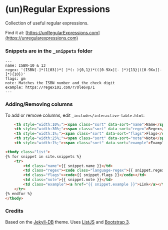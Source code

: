 (un)Regular Expressions
=========

Collection of useful regular expressions.

Find it at: [https://unRegularExpressions.com](https://unregularexpressions.com)

### Snippets are in the `_snippets` folder

```
---
name: ISBN-10 & 13
regex: '(ISBN[-]*(1[03])*[ ]*(: ){0,1})*(([0-9Xx][- ]*){13}|([0-9Xx][- ]*){10})'
flags: gm
note: Matches the ISBN number and the check digit
example: https://regex101.com/r/Ole6vp/1
---
```

### Adding/Removing columns

To add or remove columns, edit `_includes/interactive-table.html`:

```html
	<th style="width:10%;"><span class="sort" data-sort="name">Name</span></th>
	<th style="width:30%;"><span class="sort" data-sort="regex">Regex</span></th>
	<th style="width:1%;"><span class="sort" data-sort="flags">Flags</span></th>
	<th style="width:25%;"><span class="sort" data-sort="note">Note</span></th>
	<th style="width:1%;"><span class="sort" data-sort="example">Example</span></th>
```

```html
<tbody class="list">
{% for snippet in site.snippets %}
	<tr>
		<td class="name">{{ snippet.name }}</td>
		<td class="regex"><code class="language-regex">{{ snippet.regex }}</code></td>
		<td class="flags"><code>{{ snippet.flags }}</code></td>
		<td class="note">{{ snippet.note }}</td>
		<td class="example"><a href="{{ snippet.example }}">Link</a></td>
	</tr>
{% endfor %}
</tbody>
```


### Credits

Based on the [Jekyll-DB](https://github.com/rypan/jekyll-db) theme. Uses [ListJS](http://listjs.com/) and [Bootstrap 3](http://getbootstrap.com/).
